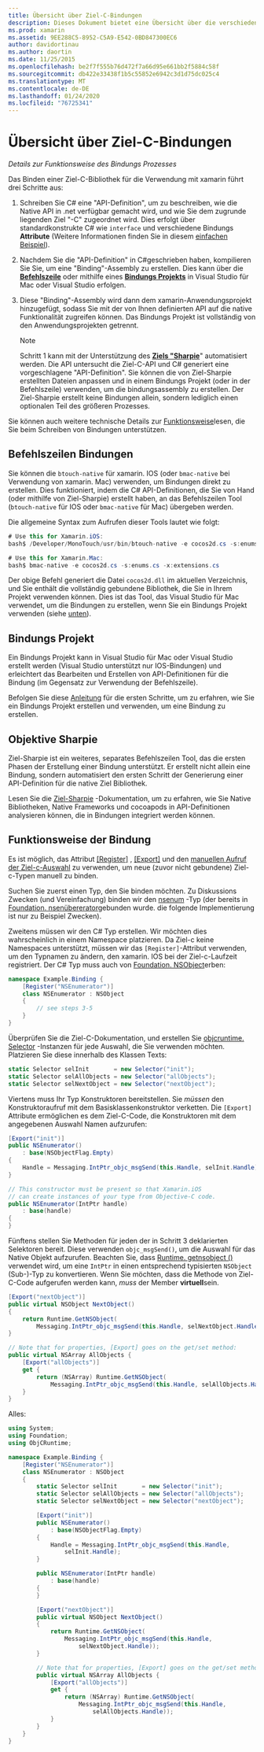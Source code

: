 ```yaml
---
title: Übersicht über Ziel-C-Bindungen
description: Dieses Dokument bietet eine Übersicht über die verschiedenen Methoden zum C# Erstellen von Bindungen für den Ziel-C-Code, einschließlich Befehlszeilen Bindungen, Bindungs Projekten und Ziel-Sharpie. Außerdem wird erläutert, wie die Bindung funktioniert.
ms.prod: xamarin
ms.assetid: 9EE288C5-8952-C5A9-E542-0BD847300EC6
author: davidortinau
ms.author: daortin
ms.date: 11/25/2015
ms.openlocfilehash: be2f7f555b76d472f7a66d95e661bb2f5884c58f
ms.sourcegitcommit: db422e33438f1b5c55852e6942c3d1d75dc025c4
ms.translationtype: MT
ms.contentlocale: de-DE
ms.lasthandoff: 01/24/2020
ms.locfileid: "76725341"
---
```

# <a name="overview-of-objective-c-bindings"></a>Übersicht über Ziel-C-Bindungen

_Details zur Funktionsweise des Bindungs Prozesses_

Das Binden einer Ziel-C-Bibliothek für die Verwendung mit xamarin führt drei Schritte aus:

1. Schreiben Sie C# eine "API-Definition", um zu beschreiben, wie die Native API in .net verfügbar gemacht wird, und wie Sie dem zugrunde liegenden Ziel "-C" zugeordnet wird. Dies erfolgt über standardkonstrukte C# wie `interface` und verschiedene Bindungs **Attribute** (Weitere Informationen finden Sie in diesem [einfachen Beispiel](~/cross-platform/macios/binding/objective-c-libraries.md#Binding_an_API)).

2. Nachdem Sie die "API-Definition" in C#geschrieben haben, kompilieren Sie Sie, um eine "Binding"-Assembly zu erstellen. Dies kann über die [**Befehlszeile**](#commandline) oder mithilfe eines [**Bindungs Projekts**](#bindingproject) in Visual Studio für Mac oder Visual Studio erfolgen.

3. Diese "Binding"-Assembly wird dann dem xamarin-Anwendungsprojekt hinzugefügt, sodass Sie mit der von Ihnen definierten API auf die native Funktionalität zugreifen können.
   Das Bindungs Projekt ist vollständig von den Anwendungsprojekten getrennt.

   > [!NOTE]
   > Schritt 1 kann mit der Unterstützung des [**Ziels "Sharpie**](#objectivesharpie)" automatisiert werden. Die API untersucht die Ziel-C-API und C# generiert eine vorgeschlagene "API-Definition". Sie können die von Ziel-Sharpie erstellten Dateien anpassen und in einem Bindungs Projekt (oder in der Befehlszeile) verwenden, um die bindungsassembly zu erstellen. Der Ziel-Sharpie erstellt keine Bindungen allein, sondern lediglich einen optionalen Teil des größeren Prozesses.

Sie können auch weitere technische Details zur [Funktionsweise](#howitworks)lesen, die Sie beim Schreiben von Bindungen unterstützen.

<a name="Command_Line_Bindings" /><a name="commandline" />

## <a name="command-line-bindings"></a>Befehlszeilen Bindungen

Sie können die `btouch-native` für xamarin. IOS (oder `bmac-native` bei Verwendung von xamarin. Mac) verwenden, um Bindungen direkt zu erstellen. Dies funktioniert, indem die C# API-Definitionen, die Sie von Hand (oder mithilfe von Ziel-Sharpie) erstellt haben, an das Befehlszeilen Tool (`btouch-native` für IOS oder `bmac-native` für Mac) übergeben werden.

Die allgemeine Syntax zum Aufrufen dieser Tools lautet wie folgt:

```csharp
# Use this for Xamarin.iOS:
bash$ /Developer/MonoTouch/usr/bin/btouch-native -e cocos2d.cs -s:enums.cs -x:extensions.cs
```

```csharp
# Use this for Xamarin.Mac:
bash$ bmac-native -e cocos2d.cs -s:enums.cs -x:extensions.cs
```

Der obige Befehl generiert die Datei `cocos2d.dll` im aktuellen Verzeichnis, und Sie enthält die vollständig gebundene Bibliothek, die Sie in Ihrem Projekt verwenden können. Dies ist das Tool, das Visual Studio für Mac verwendet, um die Bindungen zu erstellen, wenn Sie ein Bindungs Projekt verwenden (siehe [unten](#bindingproject)).

<a name="bindingproject" />

## <a name="binding-project"></a>Bindungs Projekt

Ein Bindungs Projekt kann in Visual Studio für Mac oder Visual Studio erstellt werden (Visual Studio unterstützt nur IOS-Bindungen) und erleichtert das Bearbeiten und Erstellen von API-Definitionen für die Bindung (im Gegensatz zur Verwendung der Befehlszeile).

Befolgen Sie diese [Anleitung](~/cross-platform/macios/binding/objective-c-libraries.md#Getting_Started) für die ersten Schritte, um zu erfahren, wie Sie ein Bindungs Projekt erstellen und verwenden, um eine Bindung zu erstellen.

<a name="objectivesharpie" />

## <a name="objective-sharpie"></a>Objektive Sharpie

Ziel-Sharpie ist ein weiteres, separates Befehlszeilen Tool, das die ersten Phasen der Erstellung einer Bindung unterstützt. Er erstellt nicht allein eine Bindung, sondern automatisiert den ersten Schritt der Generierung einer API-Definition für die native Ziel Bibliothek.

Lesen Sie die [Ziel-Sharpie](~/cross-platform/macios/binding/objective-sharpie/index.md) -Dokumentation, um zu erfahren, wie Sie Native Bibliotheken, Native Frameworks und cocoapods in API-Definitionen analysieren können, die in Bindungen integriert werden können.

<a name="howitworks" />

## <a name="how-binding-works"></a>Funktionsweise der Bindung

Es ist möglich, das Attribut [[Register]](xref:Foundation.RegisterAttribute) , [[Export]](xref:Foundation.ExportAttribute) und den [manuellen Aufruf der Ziel-c-Auswahl](~/ios/internals/objective-c-selectors.md) zu verwenden, um neue (zuvor nicht gebundene) Ziel-c-Typen manuell zu binden.

Suchen Sie zuerst einen Typ, den Sie binden möchten. Zu Diskussions Zwecken (und Vereinfachung) binden wir den [nsenum](https://developer.apple.com/documentation/foundation/nsenumerator) -Typ (der bereits in [Foundation. nsenübererator](xref:Foundation.NSEnumerator)gebunden wurde. die folgende Implementierung ist nur zu Beispiel Zwecken).

Zweitens müssen wir den C# Typ erstellen. Wir möchten dies wahrscheinlich in einem Namespace platzieren. Da Ziel-c keine Namespaces unterstützt, müssen wir das `[Register]`-Attribut verwenden, um den Typnamen zu ändern, den xamarin. IOS bei der Ziel-c-Laufzeit registriert. Der C# Typ muss auch von [Foundation. NSObject](xref:Foundation.NSObject)erben:

```csharp
namespace Example.Binding {
    [Register("NSEnumerator")]
    class NSEnumerator : NSObject
    {
        // see steps 3-5
    }
}
```

Überprüfen Sie die Ziel-C-Dokumentation, und erstellen Sie [objcruntime. Selector](xref:ObjCRuntime.Selector) -Instanzen für jede Auswahl, die Sie verwenden möchten. Platzieren Sie diese innerhalb des Klassen Texts:

```csharp
static Selector selInit       = new Selector("init");
static Selector selAllObjects = new Selector("allObjects");
static Selector selNextObject = new Selector("nextObject");
```

Viertens muss Ihr Typ Konstruktoren bereitstellen. Sie *müssen* den Konstruktoraufruf mit dem Basisklassenkonstruktor verketten. Die `[Export]` Attribute ermöglichen es dem Ziel-C-Code, die Konstruktoren mit dem angegebenen Auswahl Namen aufzurufen:

```csharp
[Export("init")]
public NSEnumerator()
    : base(NSObjectFlag.Empty)
{
    Handle = Messaging.IntPtr_objc_msgSend(this.Handle, selInit.Handle);
}
```

```csharp
// This constructor must be present so that Xamarin.iOS
// can create instances of your type from Objective-C code.
public NSEnumerator(IntPtr handle)
    : base(handle)
{
}
```

Fünftens stellen Sie Methoden für jeden der in Schritt 3 deklarierten Selektoren bereit. Diese verwenden `objc_msgSend()`, um die Auswahl für das Native Objekt aufzurufen. Beachten Sie, dass [Runtime. getnsobject ()](xref:ObjCRuntime.Runtime.GetNSObject*) verwendet wird, um eine `IntPtr` in einen entsprechend typisierten `NSObject` (Sub-)-Typ zu konvertieren. Wenn Sie möchten, dass die Methode von Ziel-C-Code aufgerufen werden kann, *muss* der Member **virtuell**sein.

```csharp
[Export("nextObject")]
public virtual NSObject NextObject()
{
    return Runtime.GetNSObject(
        Messaging.IntPtr_objc_msgSend(this.Handle, selNextObject.Handle));
}
```

```csharp
// Note that for properties, [Export] goes on the get/set method:
public virtual NSArray AllObjects {
    [Export("allObjects")]
    get {
        return (NSArray) Runtime.GetNSObject(
            Messaging.IntPtr_objc_msgSend(this.Handle, selAllObjects.Handle));
    }
}
```

Alles:

```csharp
using System;
using Foundation;
using ObjCRuntime;

namespace Example.Binding {
    [Register("NSEnumerator")]
    class NSEnumerator : NSObject
    {
        static Selector selInit       = new Selector("init");
        static Selector selAllObjects = new Selector("allObjects");
        static Selector selNextObject = new Selector("nextObject");

        [Export("init")]
        public NSEnumerator()
            : base(NSObjectFlag.Empty)
        {
            Handle = Messaging.IntPtr_objc_msgSend(this.Handle,
                selInit.Handle);
        }

        public NSEnumerator(IntPtr handle)
            : base(handle)
        {
        }

        [Export("nextObject")]
        public virtual NSObject NextObject()
        {
            return Runtime.GetNSObject(
                Messaging.IntPtr_objc_msgSend(this.Handle,
                    selNextObject.Handle));
        }

        // Note that for properties, [Export] goes on the get/set method:
        public virtual NSArray AllObjects {
            [Export("allObjects")]
            get {
                return (NSArray) Runtime.GetNSObject(
                    Messaging.IntPtr_objc_msgSend(this.Handle,
                        selAllObjects.Handle));
            }
        }
    }
}
```
